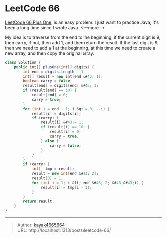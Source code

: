 # LeetCode 66

[LeetCode 66.Plus One](https://leetcode.com/problems/plus-one/description/), is an easy problem. I just want to practice Java, it&#39;s been a long time since I wrote Java.
&lt;!--more--&gt;

My idea is to traverse from the end to the beginning, if the current digit is 9, then carry, if not, then add 1, and then return the result. If the last digit is 9, then we need to add a 1 at the beginning, at this time we need to create a new array, and then copy the original array.

```Java
class Solution {
    public int[] plusOne(int[] digits) {
        int end = digits.length - 1;
        int[] result = new int[end &#43; 1];
        boolean carry = false;
        result[end] = digits[end] &#43; 1;
        if (result[end] == 10) {
            result[end] = 0;
            carry = true;
        }
        for (int i = end - 1; i &gt;= 0; --i) {
            result[i] = digits[i];
            if (carry) {
                result[i] &#43;= 1;
                if (result[i] == 10) {
                    result[i] = 0;
                    carry = true;
                } else {
                    carry = false;
                }
            }
        }
        if (carry) {
            int[] tmp = result;
            result = new int[end &#43; 2];
            result[0] = 1;
            for (int i = 1; i &lt; end &#43; 2; &#43;&#43;i) {
                result[i] = tmp[i - 1];
            }
        }
        return result;
    }
}
```

---

> Author: [kayak4665664](https://github.com/kayak4665664)  
> URL: http://localhost:1313/posts/leetcode-66/  

